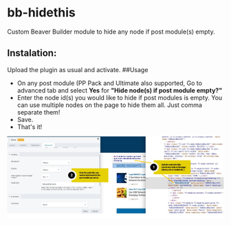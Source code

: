 # bb-hidethis
Custom Beaver Builder module to hide any node if post module(s) empty.

## Instalation:
Upload the plugin as usual and activate.
##Usage
* On any post module (PP Pack and Ultimate also supported, Go to advanced tab and select **Yes** for **"Hide node(s) if post module empty?"**
* Enter the node id(s) you would like to hide if post modules is empty. You can use multiple nodes on the page to hide them all. Just comma separate them!
* Save.
* That's it!

![screen](/screens/screen.jpg)
